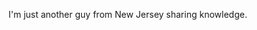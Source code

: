 I'm just another guy from New Jersey sharing knowledge. 

<!---
JJpysquared/JJpysquared is a ✨ special ✨ repository because its `README.md` (this file) appears on your GitHub profile.
You can click the Preview link to take a look at your changes.
--->
